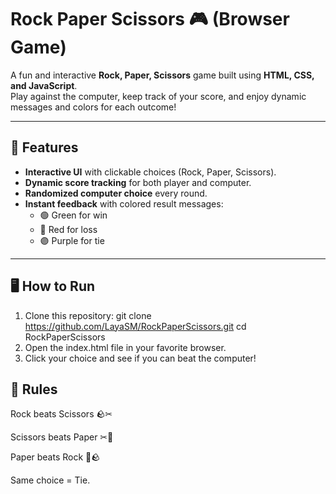 # Rock Paper Scissors 🎮 (Browser Game)

A fun and interactive **Rock, Paper, Scissors** game built using **HTML, CSS, and JavaScript**.  
Play against the computer, keep track of your score, and enjoy dynamic messages and colors for each outcome!

---

## 📌 Features
- **Interactive UI** with clickable choices (Rock, Paper, Scissors).
- **Dynamic score tracking** for both player and computer.
- **Randomized computer choice** every round.
- **Instant feedback** with colored result messages:
  - 🟢 Green for win
  - 🔴 Red for loss
  - 🟣 Purple for tie

---

## 🖥 How to Run
1. Clone this repository:
   git clone https://github.com/LayaSM/RockPaperScissors.git
   cd RockPaperScissors
2. Open the index.html file in your favorite browser.
3. Click your choice and see if you can beat the computer!

## 🎯 Rules
Rock beats Scissors 🪨✂

Scissors beats Paper ✂📄

Paper beats Rock 📄🪨

Same choice = Tie.


